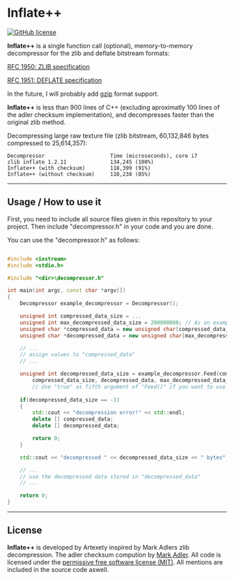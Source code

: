 # Inflate++
[![GitHub license](https://img.shields.io/github/license/mashape/apistatus.svg?style=flat-square)](http://goldsborough.mit-license.org)

__Inflate++__ is a single function call (optional), memory-to-memory decompressor for the zlib and deflate bitstream formats:

[RFC 1950: ZLIB specification](https://www.ietf.org/rfc/rfc1950.txt)

[RFC 1951: DEFLATE specification](https://www.ietf.org/rfc/rfc1951.txt)

In the future, I will probably add [gzip](https://www.ietf.org/rfc/rfc1952.txt) format support.

__Inflate++__ is less than 900 lines of C++ (excluding aproximatly 100 lines of the adler checksum implementation), and decompresses faster than the original zlib method.

Decompressing large raw texture file (zlib bitstream, 60,132,846 bytes compressed to 25,614,357):

    Decompressor                     Time (microseconds), core i7
    zlib inflate 1.2.11              134,245 (100%)
    Inflate++ (with checksum)        118,399 (91%)
    Inflate++ (without checksum)     110,238 (85%)
---
## Usage / How to use it
First, you need to include all source files given in this repository to your project. Then include "decompressor.h" in your code and you are done. 

You can use the "decompressor.h" as follows:

```C++

#include <iostream>
#include <stdio.h>

#include "<dir>\decompressor.h"

int main(int argc, const char *argv[])
{
	Decompressor example_decompressor = Decompressor();

	unsigned int compressed_data_size = ...
	unsigned int max_decompressed_data_size = 200000000; // As an example
	unsigned char *compressed_data = new unsigned char[compressed_data_size];
	unsigned char *decompressed_data = new unsigned char[max_decompressed_data_size];

	// ...
	// assign values to "compressed_data"  
	// ...

	unsigned int decompressed_data_size = example_decompressor.Feed(compressed_data,
		compressed_data_size, decompressed_data, max_decompressed_data_size, true);
		// Use "true" as fifth argument of "Feed()" if you want to use the checksum
		
	if(decompressed_data_size == -1)
	{
		std::cout << "decompression error!" << std::endl;
		delete [] compressed_data;
		delete [] decompressed_data;

		return 0;
	}

	std::cout << "decompressed " << decompressed_data_size << " bytes";

	// ...
	// use the decompressed data stored in "decompressed_data"
	// ...

	return 0;
}

```
---
## License
__Inflate++__ is developed by Artexety inspired by Mark Adlers zlib decompression. The adler checksum compution by [Mark Adler](https://github.com/madler). All code is licensed under the [permissive free software license (MIT)](https://mit-license.org). All mentions are included in the source code aswell.

